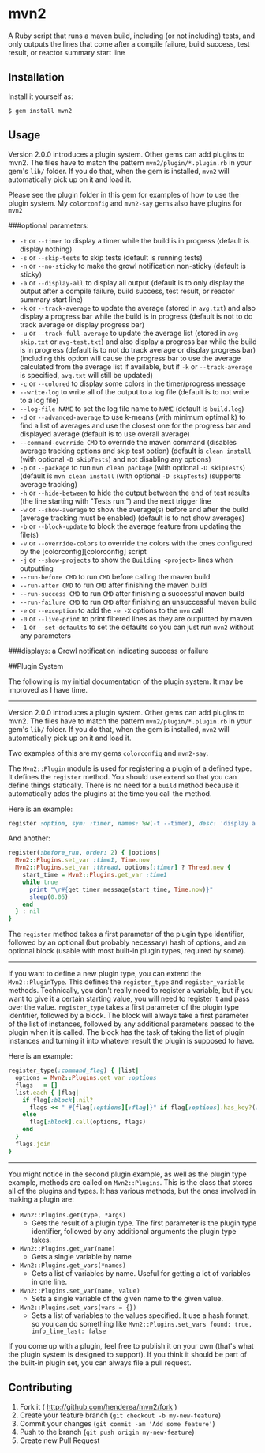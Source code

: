 # mvn2

A Ruby script that runs a maven build, including (or not including) tests, and only outputs the lines that come after a compile failure, build success, test result, or reactor summary start line

## Installation

Install it yourself as:

    $ gem install mvn2

## Usage

Version 2.0.0 introduces a plugin system.  Other gems can add plugins to mvn2.  The files have to match the pattern `mvn2/plugin/*.plugin.rb` in your gem's `lib/` folder.  If you do that, when the gem is installed, `mvn2` will automatically pick up on it and load it.

Please see the plugin folder in this gem for examples of how to use the plugin system.  My `colorconfig` and `mvn2-say` gems also have plugins for `mvn2`

###optional parameters:
* `-t` or `--timer` to display a timer while the build is in progress (default is display nothing)
* `-s` or `--skip-tests` to skip tests (default is running tests)
* `-n` or `--no-sticky` to make the growl notification non-sticky (default is sticky)
* `-a` or `--display-all` to display all output (default is to only display the output after a compile failure, build success, test result, or reactor summary start line)
* `-k` or `--track-average` to update the average (stored in `avg.txt`) and also display a progress bar while the build is in progress (default is not to do track average or display progress bar)
* `-u` or `--track-full-average` to update the average list (stored in `avg-skip.txt` or `avg-test.txt`) and also display a progress bar while the build is in progress (default is to not do track average or display progress bar) (including this option will cause the progress bar to use the average calculated from the average list if available, but if `-k` or `--track-average` is specified, `avg.txt` will still be updated)
* `-c` or `--colored` to display some colors in the timer/progress message
* `--write-log` to write all of the output to a log file (default is to not write to a log file)
* `--log-file NAME` to set the log file name to `NAME` (default is `build.log`)
* `-d` or `--advanced-average` to use k-means (with minimum optimal k) to find a list of averages and use the closest one for the progress bar and displayed average (default is to use overall average)
* `--command-override CMD` to override the maven command (disables average tracking options and skip test option) (default is `clean install` (with optional `-D skipTests`) and not disabling any options)
* `-p` or `--package` to run `mvn clean package` (with optional `-D skipTests`) (default is `mvn clean install` (with optional `-D skipTests`) (supports average tracking)
* `-h` or `--hide-between` to hide the output between the end of test results (the line starting with "Tests run:") and the next trigger line
* `-w` or `--show-average` to show the average(s) before and after the build (average tracking must be enabled) (default is to not show averages)
* `-b` or `--block-update` to block the average feature from updating the file(s)
* `-v` or `--override-colors` to override the colors with the ones configured by the [colorconfig][colorconfig] script
* `-j` or `--show-projects` to show the `Building <project>` lines when outputting
* `--run-before CMD` to run `CMD` before calling the maven build
* `--run-after CMD` to run `CMD` after finishing the maven build
* `--run-success CMD` to run `CMD` after finishing a successful maven build
* `--run-failure CMD` to run `CMD` after finishing an unsuccessful maven build
* `-e` or `--exception` to add the `-e -X` options to the `mvn` call
* `-0` or `--live-print` to print filtered lines as they are outputted by maven
* `-1` or `--set-defaults` to set the defaults so you can just run `mvn2` without any parameters

###displays:
a Growl notification indicating success or failure

##Plugin System

The following is my initial documentation of the plugin system.  It may be improved as I have time.

-----

Version 2.0.0 introduces a plugin system.  Other gems can add plugins to mvn2.  The files have to match the pattern `mvn2/plugin/*.plugin.rb` in your gem's `lib/` folder.  If you do that, when the gem is installed, `mvn2` will automatically pick up on it and load it.

Two examples of this are my gems `colorconfig` and `mvn2-say`.

The `Mvn2::Plugin` module is used for registering a plugin of a defined type.  It defines the `register` method.  You should use `extend` so that you can define things statically.  There is no need for a `build` method because it automatically adds the plugins at the time you call the method.

Here is an example:

```ruby
register :option, sym: :timer, names: %w(-t --timer), desc: 'display a timer while the build is in progress'
```

And another:

```ruby
register(:before_run, order: 2) { |options|
  Mvn2::Plugins.set_var :time1, Time.now
  Mvn2::Plugins.set_var :thread, options[:timer] ? Thread.new {
    start_time = Mvn2::Plugins.get_var :time1
    while true
      print "\r#{get_timer_message(start_time, Time.now)}"
      sleep(0.05)
    end
  } : nil
}
```

The `register` method takes a first parameter of the plugin type identifier, followed by an optional (but probably necessary) hash of options, and an optional block (usable with most built-in plugin types, required by some).

-----

If you want to define a new plugin type, you can extend the `Mvn2::PluginType`.  This defines the `register_type` and `register_variable` methods.  Technically, you don't really need to register a variable, but if you want to give it a certain starting value, you will need to register it and pass over the value.  `register_type` takes a first parameter of the plugin type identifier, followed by a block.  The block will always take a first parameter of the list of instances, followed by any additional parameters passed to the plugin when it is called.  The block has the task of taking the list of plugin instances and turning it into whatever result the plugin is supposed to have.

Here is an example:

```ruby
register_type(:command_flag) { |list|
  options = Mvn2::Plugins.get_var :options
  flags   = []
  list.each { |flag|
    if flag[:block].nil?
      flags << " #{flag[:options][:flag]}" if flag[:options].has_key?(:option) && options[flag[:options][:option]] == (flag[:options].has_key?(:value) ? flag[:options][:value] : true)
    else
      flag[:block].call(options, flags)
    end
  }
  flags.join
}
```

-----

You might notice in the second plugin example, as well as the plugin type example, methods are called on `Mvn2::Plugins`.  This is the class that stores all of the plugins and types.  It has various methods, but the ones involved in making a plugin are:

* `Mvn2::Plugins.get(type, *args)`
    * Gets the result of a plugin type.  The first parameter is the plugin type identifier, followed by any additional arguments the plugin type takes.
* `Mvn2::Plugins.get_var(name)`
    * Gets a single variable by name
* `Mvn2::Plugins.get_vars(*names)`
    * Gets a list of variables by name.  Useful for getting a lot of variables in one line.
* `Mvn2::Plugins.set_var(name, value)`
    * Sets a single variable of the given name to the given value.
* `Mvn2::Plugins.set_vars(vars = {})`
    * Sets a list of variables to the values specified.  It use a hash format, so you can do something like `Mvn2::Plugins.set_vars found: true, info_line_last: false`

If you come up with a plugin, feel free to publish it on your own (that's what the plugin system is designed to support).  If you think it should be part of the built-in plugin set, you can always file a pull request.

## Contributing

1. Fork it ( http://github.com/henderea/mvn2/fork )
2. Create your feature branch (`git checkout -b my-new-feature`)
3. Commit your changes (`git commit -am 'Add some feature'`)
4. Push to the branch (`git push origin my-new-feature`)
5. Create new Pull Request